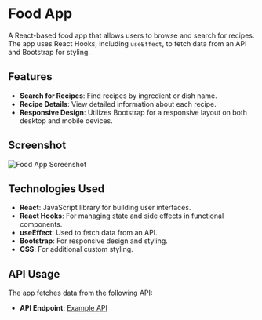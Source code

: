 # Food App

A React-based food app that allows users to browse and search for recipes. The app uses React Hooks, including `useEffect`, to fetch data from an API and Bootstrap for styling.

## Features

- **Search for Recipes**: Find recipes by ingredient or dish name.
- **Recipe Details**: View detailed information about each recipe.
- **Responsive Design**: Utilizes Bootstrap for a responsive layout on both desktop and mobile devices.

## Screenshot

![Food App Screenshot]([https://via.placeholder.com/](https://github.com/VidyavathiR/FoodApp-React/blob/main/Screen%20Recording%202024-08-07%20131652.mp4)600x400?text=Food+App+Screenshot)

## Technologies Used

- **React**: JavaScript library for building user interfaces.
- **React Hooks**: For managing state and side effects in functional components.
- **useEffect**: Used to fetch data from an API.
- **Bootstrap**: For responsive design and styling.
- **CSS**: For additional custom styling.

## API Usage

The app fetches data from the following API:

- **API Endpoint**: [Example API](https://api.example.com/recipes)




